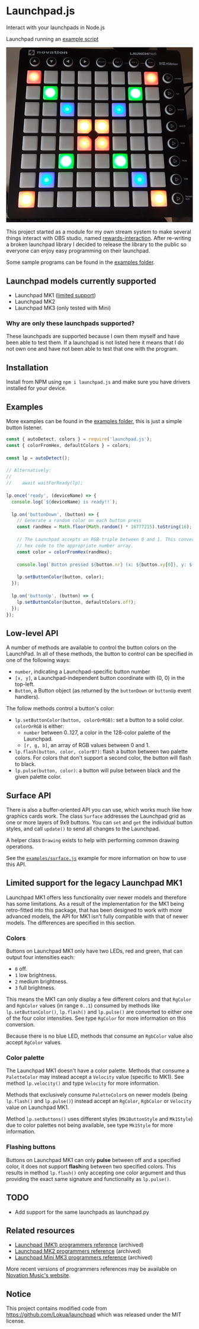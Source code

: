 # Launchpad.js

Interact with your launchpads in Node.js

Launchpad running an [example script](./examples/example.js)

![Launchpad displaying a cross](./assets/Active_launchpad_resize.png)

This project started as a module for my own stream system to make several things interact with OBS studio, named [rewards-interaction][rewards-interaction].
After re-writing a broken launchpad library I decided to release the library to the public so everyone can enjoy easy programming on their launchpad.

Some sample programs can be found in the [examples folder](./examples).



## Launchpad models currently supported

- Launchpad MK1 ([limited support][limited-support-mk1])
- Launchpad MK2
- Launchpad MK3 (only tested with Mini)


### Why are only these launchpads supported?

These launchpads are supported because I own them myself and have been able to test them.
If a launchpad is not listed here it means that I do not own one and have not been able to test that one with the program.



## Installation

Install from NPM using `npm i launchpad.js` and make sure you have drivers installed for your device.



## Examples

More examples can be found in the [examples folder](./examples), this is just a simple button listener.

```js
const { autoDetect, colors } = require('launchpad.js');
const { colorFromHex, defaultColors } = colors;

const lp = autoDetect();

// Alternatively:
//
//    await waitForReady(lp);

lp.once('ready', (deviceName) => {
  console.log(`${deviceName} is ready!!`);

  lp.on('buttonDown', (button) => {
    // Generate a random color on each button press
    const randHex = Math.floor(Math.random() * 16777215).toString(16);

    // The Launchpad accepts an RGB-triple between 0 and 1. This converts the
    // hex code to the appropriate number array.
    const color = colorFromHex(randHex);

    console.log(`Button pressed ${button.nr} (x: ${button.xy[0]}, y: ${button.xy[1]}`);

    lp.setButtonColor(button, color);
  });

  lp.on('buttonUp', (button) => {
    lp.setButtonColor(button, defaultColors.off);
  });
});
```



## Low-level API

A number of methods are available to control the button colors on
the LaunchPad. In all of these methods, the button to control can be
specified in one of the following ways:

- `number`, indicating a Launchpad-specific button number
- `[x, y]`, a Launchpad-independent button coordinate with (0, 0) in
  the top-left.
- `Button`, a Button object (as returned by the `buttonDown` or `buttonUp`
  event handlers).

The follow methods control a button's color:

- `lp.setButtonColor(button, colorOrRGB)`: set a button to a solid color.
  `colorOrRGB` is either:
  - `number` between 0..127, a color in the 128-color palette of the Launchpad.
  - `[r, g, b]`, an array of RGB values between 0 and 1.
- `lp.flash(button, color, colorB?)`: flash a button between two palette
  colors. For colors that don't support a second color, the button will flash
  to black.
- `lp.pulse(button, color)`: a button will pulse between black and the given
  palette color.



## Surface API

There is also a buffer-oriented API you can use, which works much like
how graphics cards work. The class `Surface` addresses the Launchpad grid
as one or more layers of 9x9 buttons. You can `set` and `get` the individual
button styles, and call `update()` to send all changes to the Launchpad.

A helper class `Drawing` exists to help with performing common drawing operations.

See the [`examples/surface.js`](./examples/surface.js) example for more information
on how to use this API.



## Limited support for the legacy Launchpad MK1

[limited-support-mk1]: #limited-support-for-the-legacy-launchpad-mk1 "Jump to section"

Launchpad MK1 offers less functionality over newer models and therefore has some limitations.
  As a result of the implementation for the MK1 being retro-fitted into this package, that has
  been designed to work with more advanced models, the API for MK1 isn't fully compatible with
  that of newer models. The differences are specified in this section.


### Colors

Buttons on Launchpad MK1 only have two LEDs, red and green, that can output four intensities each:
- `0` off.
- `1` low brightness.
- `2` medium brightness.
- `3` full brightness.

This means the MK1 can only display a few different colors and that `RgColor` and `RgbColor` values (in range
  `0..1`) consumed by methods like `lp.setButtonColor()`, `lp.flash()` and `lp.pulse()` are converted to either
  one of the four color intensities. See type `RgColor` for more information on this conversion.

Because there is no blue LED, methods that consume an `RgbColor` value also accept `RgColor` values.


### Color palette

The Launchpad MK1 doesn't have a color palette. Methods that consume a `PaletteColor` may instead accept a
  `Velocity` value (specific to MK1). See method `lp.velocity()` and type `Velocity` for more information.

Methods that exclusively consume `PaletteColor`s on newer models (being `lp.flash()` and `lp.pulse()`) instead
  accept an `RgColor`, `RgbColor` or `Velocity` value on Launchpad MK1.

Method `lp.setButtons()` uses different styles (`Mk1ButtonStyle` and `Mk1Style`) due to color palettes not being
  available, see type `Mk1Style` for more information.


### Flashing buttons

Buttons on Launchpad MK1 can only **pulse** between off and a specified color, it does not support **flash**ing
  between two specified colors. This results in method `lp.flash()` only accepting one color argument and
  thus providing the exact same signature and functionality as `lp.pulse()`.



## TODO

- Add support for the same launchpads as launchpad.py


## Related resources

- [Launchpad (MK1) programmers reference](https://web.archive.org/web/20240521041224/https://fael-downloads-prod.focusrite.com/customer/prod/downloads/launchpad-programmers-reference.pdf "View on archive.org") (archived)
- [Launchpad MK2 programmers reference](http://web.archive.org/web/20231011173853/https://fael-downloads-prod.focusrite.com/customer/prod/s3fs-public/downloads/Launchpad%20MK2%20Programmers%20Reference%20Manual%20v1.03.pdf "View on archive.org") (archived)
- [Launchpad Mini MK3 programmers reference](https://web.archive.org/web/20240127061723/https://fael-downloads-prod.focusrite.com/customer/prod/s3fs-public/downloads/Launchpad%20Mini%20-%20Programmers%20Reference%20Manual.pdf "View on archive.org") (archived)

More recent versions of programmers references may be available on [Novation Music's website](https://novationmusic.com/ "Visit website").


## Notice

This project contains modified code from https://github.com/Lokua/launchpad which was released under the MIT license.

[rewards-interaction]: https://github.com/duncte123/rewards-interaction
